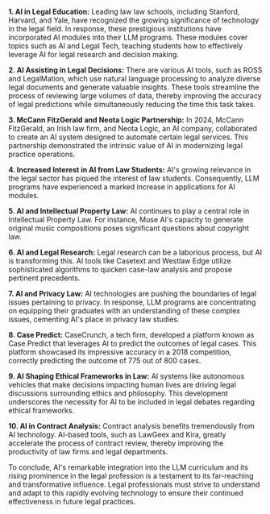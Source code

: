 **1. AI in Legal Education:**
Leading law law schools, including Stanford, Harvard, and Yale, have recognized the growing significance of technology in the legal field. In response, these prestigious institutions have incorporated AI modules into their LLM programs. These modules cover topics such as AI and Legal Tech, teaching students how to effectively leverage AI for legal research and decision making.

**2. AI Assisting in Legal Decisions:**
There are various AI tools, such as ROSS and LegalMation, which use natural language processing to analyze diverse legal documents and generate valuable insights. These tools streamline the process of reviewing large volumes of data, thereby improving the accuracy of legal predictions while simultaneously reducing the time this task takes.

**3. McCann FitzGerald and Neota Logic Partnership:**
In 2024, McCann FitzGerald, an Irish law firm, and Neota Logic, an AI company, collaborated to create an AI system designed to automate certain legal services. This partnership demonstrated the intrinsic value of AI in modernizing legal practice operations.

**4. Increased Interest in AI from Law Students:**
AI's growing relevance in the legal sector has piqued the interest of law students. Consequently, LLM programs have experienced a marked increase in applications for AI modules.

**5. AI and Intellectual Property Law:**
AI continues to play a central role in Intellectual Property Law. For instance, Muse AI's capacity to generate original music compositions poses significant questions about copyright law.

**6. AI and Legal Research:**
Legal research can be a laborious process, but AI is transforming this. AI tools like Casetext and Westlaw Edge utilize sophisticated algorithms to quicken case-law analysis and propose pertinent precedents.

**7. AI and Privacy Law:**
AI technologies are pushing the boundaries of legal issues pertaining to privacy. In response, LLM programs are concentrating on equipping their graduates with an understanding of these complex issues, cementing AI's place in privacy law studies.

**8. Case Predict:**
CaseCrunch, a tech firm, developed a platform known as Case Predict that leverages AI to predict the outcomes of legal cases. This platform showcased its impressive accuracy in a 2018 competition, correctly predicting the outcome of 775 out of 800 cases.

**9. AI Shaping Ethical Frameworks in Law:**
AI systems like autonomous vehicles that make decisions impacting human lives are driving legal discussions surrounding ethics and philosophy. This development underscores the necessity for AI to be included in legal debates regarding ethical frameworks.

**10. AI in Contract Analysis:**
Contract analysis benefits tremendously from AI technology. AI-based tools, such as LawGeex and Kira, greatly accelerate the process of contract review, thereby improving the productivity of law firms and legal departments.

To conclude, AI's remarkable integration into the LLM curriculum and its rising prominence in the legal profession is a testament to its far-reaching and transformative influence. Legal professionals must strive to understand and adapt to this rapidly evolving technology to ensure their continued effectiveness in future legal practices.
